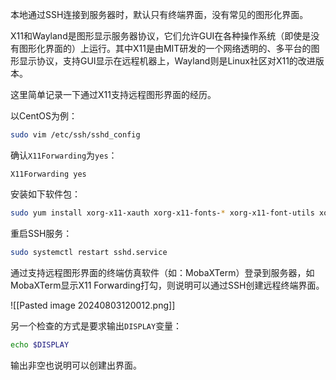 
本地通过SSH连接到服务器时，默认只有终端界面，没有常见的图形化界面。

X11和Wayland是图形显示服务器协议，它们允许GUI在各种操作系统（即使是没有图形化界面的）上运行。其中X11是由MIT研发的一个网络透明的、多平台的图形显示协议，支持GUI显示在远程机器上，Wayland则是Linux社区对X11的改进版本。

这里简单记录一下通过X11支持远程图形界面的经历。

以CentOS为例：

```sh
sudo vim /etc/ssh/sshd_config
```

确认`X11Forwarding`为`yes`：

```
X11Forwarding yes
```

安装如下软件包：

```sh
sudo yum install xorg-x11-xauth xorg-x11-fonts-* xorg-x11-font-utils xorg-x11-fonts-Type1 xclock
```

重启SSH服务：

```sh
sudo systemctl restart sshd.service
```

通过支持远程图形界面的终端仿真软件（如：MobaXTerm）登录到服务器，如MobaXTerm显示X11 Forwarding打勾，则说明可以通过SSH创建远程终端界面。

![[Pasted image 20240803120012.png]]

另一个检查的方式是要求输出`DISPLAY`变量：

```sh
echo $DISPLAY
```

输出非空也说明可以创建出界面。